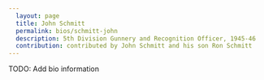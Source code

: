 ```yaml
---
  layout: page
  title: John Schmitt
  permalink: bios/schmitt-john
  description: 5th Division Gunnery and Recognition Officer, 1945-46
  contribution: contributed by John Schmitt and his son Ron Schmitt
---
```


TODO: Add bio information